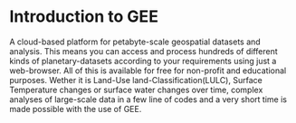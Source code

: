 # Introduction to GEE

A cloud-based platform for petabyte-scale geospatial datasets and analysis. This means you can access and process hundreds of different kinds of planetary-datasets according to your requirements using just a web-browser.
All of this is available for free for non-profit and educational purposes. 
Wether it is Land-Use land-Classification(LULC), Surface Temperature changes or surface water changes over time, complex analyses of large-scale data in a few line of codes and a very short time is made possible with the use of GEE.
